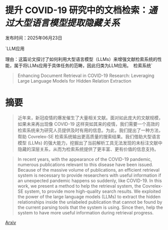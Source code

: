 # **提升 COVID-19 研究中的文档检索**：_通过大型语言模型提取隐藏关系_

发布时间：2025年06月23日

`LLM应用

理由：这篇论文探讨了如何利用大型语言模型（LLMs）来增强文献检索系统的性能，属于将LLMs应用于具体任务的范畴，因此归类为LLM应用。` `检索系统`

> Enhancing Document Retrieval in COVID-19 Research: Leveraging Large Language Models for Hidden Relation Extraction

# 摘要

> 近年来，新冠疫情的爆发催生了大量相关文献。面对如此庞大的文献规模，如果未来再出现像 COVID-19 这样突如其来的疫情，我们需要一个高效的检索系统来为研究人员提供及时有用的信息。为此，我们提出了一种方法，帮助 Covrelex-SE 检索系统输出更高质量的搜索结果。我们借助大型语言模型 (LLMs) 的强大能力，挖掘出了当前解析工具无法发现的未标注文献中隐藏的深层关系，从而为检索系统提供了更丰富、更有价值的信息支持。

> In recent years, with the appearance of the COVID-19 pandemic, numerous publications relevant to this disease have been issued. Because of the massive volume of publications, an efficient retrieval system is necessary to provide researchers with useful information if an unexpected pandemic happens so suddenly, like COVID-19. In this work, we present a method to help the retrieval system, the Covrelex-SE system, to provide more high-quality search results. We exploited the power of the large language models (LLMs) to extract the hidden relationships inside the unlabeled publication that cannot be found by the current parsing tools that the system is using. Since then, help the system to have more useful information during retrieval progress.

[Arxiv](https://arxiv.org/abs/2506.18311)